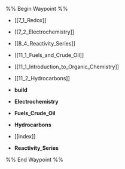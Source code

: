 %% Begin Waypoint %%
- [[7_1_Redox]]
- [[7_2_Electrochemistry]]
- [[8_4_Reactivity_Series]]
- [[11_1_Fuels_and_Crude_Oil]]
- [[11_1_Introduction_to_Organic_Chemistry]]
- [[11_2_Hydrocarbons]]
- **build**

- **Electrochemistry**

- **Fuels_Crude_Oil**

- **Hydrocarbons**

- [[index]]
- **Reactivity_Series**


%% End Waypoint %%
